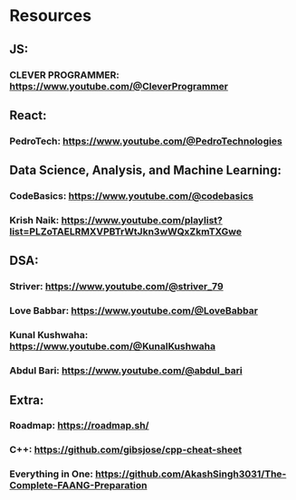 # Resources

## JS: <br>
### CLEVER PROGRAMMER: https://www.youtube.com/@CleverProgrammer <br>

## React: <br>
### PedroTech: https://www.youtube.com/@PedroTechnologies <br>

## Data Science, Analysis, and Machine Learning: <br>
### CodeBasics: https://www.youtube.com/@codebasics <br>
### Krish Naik: https://www.youtube.com/playlist?list=PLZoTAELRMXVPBTrWtJkn3wWQxZkmTXGwe <br>

## DSA:<br>
### Striver: https://www.youtube.com/@striver_79 <br>
### Love Babbar: https://www.youtube.com/@LoveBabbar <br>
### Kunal Kushwaha: https://www.youtube.com/@KunalKushwaha <br>
### Abdul Bari: https://www.youtube.com/@abdul_bari <br>

## Extra:<br>
### Roadmap: https://roadmap.sh/ <br>
### C++: https://github.com/gibsjose/cpp-cheat-sheet <br>
### Everything in One: https://github.com/AkashSingh3031/The-Complete-FAANG-Preparation <br>

